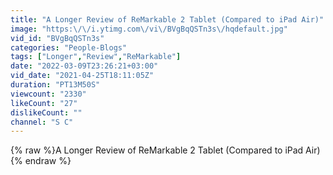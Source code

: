 ```yaml
---
title: "A Longer Review of ReMarkable 2 Tablet (Compared to iPad Air)"
image: "https:\/\/i.ytimg.com\/vi\/BVgBqQSTn3s\/hqdefault.jpg"
vid_id: "BVgBqQSTn3s"
categories: "People-Blogs"
tags: ["Longer","Review","ReMarkable"]
date: "2022-03-09T23:26:21+03:00"
vid_date: "2021-04-25T18:11:05Z"
duration: "PT13M50S"
viewcount: "2330"
likeCount: "27"
dislikeCount: ""
channel: "S C"
---
```

{% raw %}A Longer Review of ReMarkable 2 Tablet (Compared to iPad Air) {% endraw %}
